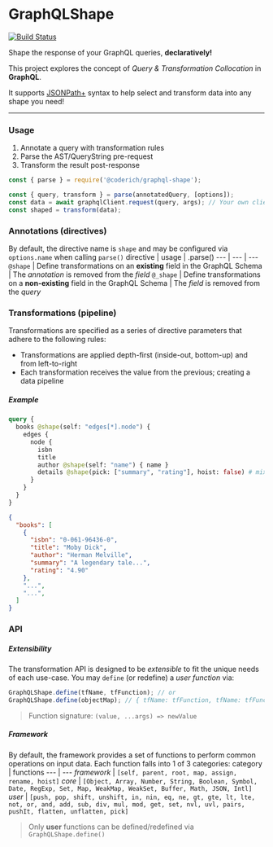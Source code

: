 # GraphQLShape

[![Build Status](https://github.com/CoderichLLC/nodejs-graphql-shape/actions/workflows/publish.yml/badge.svg)](https://github.com/CoderichLLC/nodejs-graphql-shape/actions/workflows/publish.yml)

Shape the response of your GraphQL queries, **declaratively!**

This project explores the concept of *Query & Transformation Collocation* in **GraphQL**.

It supports [JSONPath+](https://www.npmjs.com/package/jsonpath-plus) syntax to help select and transform data into any shape you need!

---

### Usage
1. Annotate a query with transformation rules
2. Parse the AST/QueryString pre-request
3. Transform the result post-response

```javascript
const { parse } = require('@coderich/graphql-shape');

const { query, transform } = parse(annotatedQuery, [options]);
const data = await graphqlClient.request(query, args); // Your own client
const shaped = transform(data);
```

### Annotations (directives)
By default, the directive name is `shape` and may be configured via `options.name` when calling `parse()`
directive | usage | .parse()
--- | --- | ---
`@shape` | Define transformations on an **existing** field in the GraphQL Schema | The *annotation* is removed from the *field*
`@_shape` | Define transformations on a **non-existing** field in the GraphQL Schema | The *field* is removed from the *query*

### Transformations (pipeline)
Transformations are specified as a series of directive parameters that   adhere to the following rules:
* Transformations are applied depth-first (inside-out, bottom-up) and from left-to-right
* Each transformation receives the value from the previous; creating a data pipeline

##### Example
```graphql
query {
  books @shape(self: "edges[*].node") {
    edges {
      node {
        isbn
        title
        author @shape(self: "name") { name }
        details @shape(pick: ["summary", "rating"], hoist: false) # mixed/schemaless JSON
      }
    }
  }
}
```

```json
{
  "books": [
    {
      "isbn": "0-061-96436-0",
      "title": "Moby Dick",
      "author": "Herman Melville",
      "summary": "A legendary tale...",
      "rating": "4.90"
    },
    "...",
    "...",
  ]
}
```

### API
##### Extensibility
The transformation API is designed to be *extensible* to fit the unique needs of each use-case. You may `define` (or redefine) a *user function* via:
```javascript
GraphQLShape.define(tfName, tfFunction); // or
GraphQLShape.define(objectMap); // { tfName: tfFunction, tfName: tfFunction, ... }
```
> Function signature: `(value, ...args) => newValue`
##### Framework
By default, the framework provides a set of functions to perform common operations on input data. Each function falls into 1 of 3 categories:
category | functions
--- | ---
*framework* | `[self, parent, root, map, assign, rename, hoist]`
*core* | `[Object, Array, Number, String, Boolean, Symbol, Date, RegExp, Set, Map, WeakMap, WeakSet, Buffer, Math, JSON, Intl]`
*user* | `[push, pop, shift, unshift, in, nin, eq, ne, gt, gte, lt, lte, not, or, and, add, sub, div, mul, mod, get, set, nvl, uvl, pairs, pushIt, flatten, unflatten, pick]`
> Only **user** functions can be defined/redefined via `GraphQLShape.define()`
